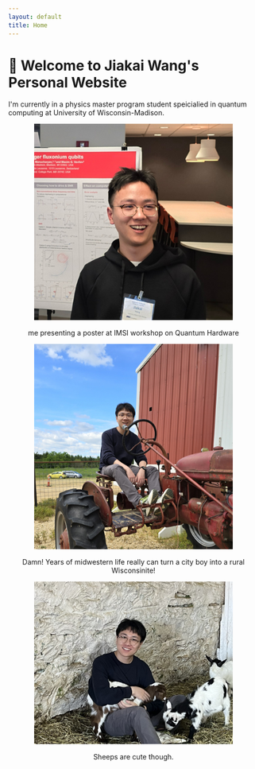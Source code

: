 ```yaml
---
layout: default
title: Home
---
```


# 👋 Welcome to Jiakai Wang's Personal Website

I'm currently in a physics master program student speicialied in quantum computing at University of Wisconsin-Madison.

<div style="text-align: center;">
  <img src="/files/photo.jpg" style="width: 400px;" alt="My Photo">
  <p>me presenting a poster at IMSI workshop on Quantum Hardware</p>
</div>

<div style="text-align: center;">
  <img src="/files/tracker.jpg" style="width: 400px;" alt="My Photo with a bunch of sheep">
  <p>Damn! Years of midwestern life really can turn a city boy into a rural Wisconsinite! </p>
</div>

<div style="text-align: center;">
  <img src="/files/sheep.jpg" style="width: 400px;" alt="My Photo with a bunch of sheep">
  <p>Sheeps are cute though.</p>
</div>
